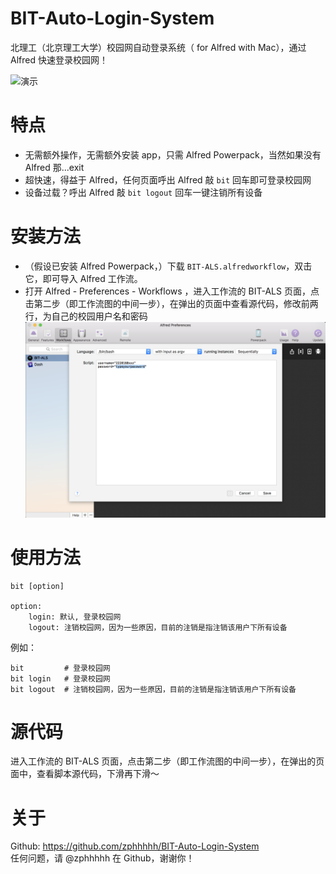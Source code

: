 # BIT-Auto-Login-System
北理工（北京理工大学）校园网自动登录系统（ for Alfred with Mac），通过 Alfred 快速登录校园网！

![演示](./images/demo.gif)

# 特点
- 无需额外操作，无需额外安装 app，只需 Alfred Powerpack，当然如果没有 Alfred 那...exit
- 超快速，得益于 Alfred，任何页面呼出 Alfred 敲 `bit` 回车即可登录校园网
- 设备过载？呼出 Alfred 敲 `bit logout` 回车一键注销所有设备

# 安装方法
- （假设已安装 Alfred Powerpack，）下载 `BIT-ALS.alfredworkflow`，双击它，即可导入 Alfred 工作流。
- 打开 Alfred - Preferences - Workflows ，进入工作流的 BIT-ALS 页面，点击第二步（即工作流图的中间一步），在弹出的页面中查看源代码，修改前两行，为自己的校园用户名和密码
![配置校园网用户](./images/setup.png)

# 使用方法
```
bit [option]

option:
    login: 默认, 登录校园网
    logout: 注销校园网，因为一些原因，目前的注销是指注销该用户下所有设备
```
例如：
```
bit         # 登录校园网  
bit login   # 登录校园网  
bit logout  # 注销校园网，因为一些原因，目前的注销是指注销该用户下所有设备
```

# 源代码
进入工作流的 BIT-ALS 页面，点击第二步（即工作流图的中间一步），在弹出的页面中，查看脚本源代码，下滑再下滑～

# 关于
Github: https://github.com/zphhhhh/BIT-Auto-Login-System  
任何问题，请 @zphhhhh 在 Github，谢谢你！